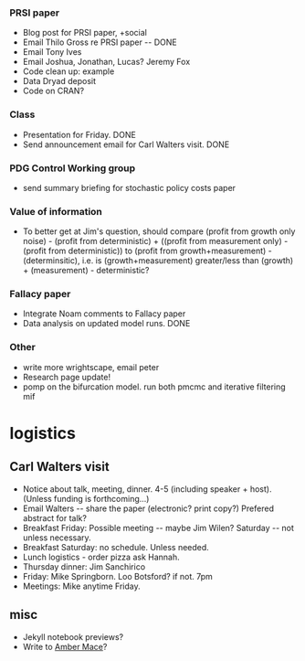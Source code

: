 

### PRSI paper

* Blog post for PRSI paper, +social
* Email Thilo Gross re PRSI paper -- DONE
* Email Tony Ives
* Email Joshua, Jonathan, Lucas? Jeremy Fox
* Code clean up: example
* Data Dryad deposit
* Code on CRAN? 

### Class

* Presentation for Friday. DONE
* Send announcement email for Carl Walters visit. DONE

### PDG Control Working group

* send summary briefing for stochastic policy costs paper

### Value of information

- To better get at Jim's question, should compare (profit from growth only noise) - (profit from deterministic) + ((profit from measurement only) - (profit from deterministic)) to (profit from growth+measurement) - (determinsitic), i.e. is (growth+measurement) greater/less than (growth) + (measurement) - deterministic?  

### Fallacy paper

* Integrate Noam comments to Fallacy paper
* Data analysis on updated model runs. DONE 


### Other 

* write more wrightscape, email peter
* Research page update! 
* pomp on the bifurcation model.  run both pmcmc and iterative filtering mif


# logistics

## Carl Walters visit

- Notice about talk, meeting, dinner.  4-5 (including speaker + host).  (Unless funding is forthcoming...)
- Email Walters -- share the paper (electronic? print copy?)  Prefered abstract for talk?
- Breakfast Friday: Possible meeting -- maybe Jim Wilen?  Saturday -- not unless necessary.  
- Breakfast Saturday: no schedule.  Unless needed. 
- Lunch logistics - order pizza ask Hannah. 
- Thursday dinner: Jim Sanchirico 
- Friday: Mike Springborn.  Loo Botsford?  if not.  7pm 
- Meetings: Mike anytime Friday.




## misc 
* Jekyll notebook previews?
* Write to [Amber Mace](http://www.linkedin.com/pub/amber-mace/7/a94/b43)?



